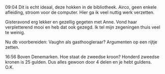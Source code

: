 09:04	Dit is echt ideaal, deze hokken in de bibliotheek. Airco, geen enkele afleiding, stroom voor de computer. Hier ga ik veel nuttig werk verzetten. 

Gisteravond erg lekker en gezellig gegeten met Anne. Vond haar verpletterend mooi en heb dat ook gezegd. Ik tel mijn zegeningen thuis veel te weinig.

Nu db voorbereiden: Vaughn als gasthoogleraar? Argumenten op een rijtje zetten.

16:56	Boven Denemarken. Hoe staat de zweedse kroon? Honderd zweedse kronen is 25 gulden. Dus alles gewoon door 4 delen en je hebt guldens. O.K. 
